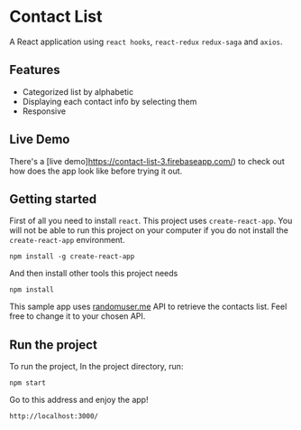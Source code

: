 # Contact List
A React application using `react hooks`, `react-redux` `redux-saga` and `axios`.

## Features
- Categorized list by alphabetic
- Displaying each contact info by selecting them
- Responsive

## Live Demo
There's a [live demo]https://contact-list-3.firebaseapp.com/) to check out how does the app look like before trying it out.

## Getting started
First of all you need to install `react`. This project uses `create-react-app`. You will not be able to run this project on your computer if you do not install the `create-react-app` environment.
```
npm install -g create-react-app
```
And then install other tools this project needs
```
npm install
```

This sample app uses [randomuser.me](https://api.randomuser.me) API to retrieve the contacts list. Feel free to change it to your chosen API.

## Run the project
To run the project, In the project directory, run:
```
npm start
```

Go to this address and enjoy the app!
```
http://localhost:3000/
```
